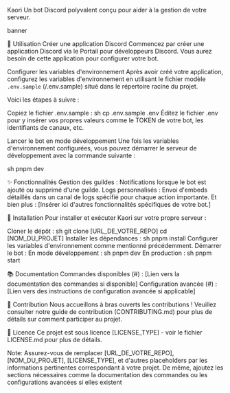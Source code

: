Kaori
Un bot Discord polyvalent conçu pour aider à la gestion de votre serveur.

banner

📑 Utilisation
Créer une application Discord
Commencez par créer une application Discord via le Portail pour développeurs Discord. Vous aurez besoin de cette application pour configurer votre bot.

Configurer les variables d'environnement
Après avoir créé votre application, configurez les variables d'environnement en utilisant le fichier modèle `.env.sample` (/.env.sample) situé dans le répertoire racine du projet. 

Voici les étapes à suivre :

Copiez le fichier .env.sample :
sh
cp .env.sample .env
Éditez le fichier .env pour y insérer vos propres valeurs comme le TOKEN de votre bot, les identifiants de canaux, etc.

Lancer le bot en mode développement
Une fois les variables d'environnement configurées, vous pouvez démarrer le serveur de développement avec la commande suivante :

sh
pnpm dev

✨ Fonctionnalités
Gestion des guildes : Notifications lorsque le bot est ajouté ou supprimé d'une guilde.
Logs personnalisés : Envoi d'embeds détaillés dans un canal de logs spécifié pour chaque action importante.
Et bien plus : [Insérer ici d'autres fonctionnalités spécifiques de votre bot.]

🔧 Installation
Pour installer et exécuter Kaori sur votre propre serveur :

Cloner le dépôt :
sh
git clone [URL_DE_VOTRE_REPO]
cd [NOM_DU_PROJET]
Installer les dépendances :
sh
pnpm install
Configurer les variables d'environnement comme mentionné précédemment.
Démarrer le bot :
En mode développement :
sh
pnpm dev
En production :
sh
pnpm start

📚 Documentation
Commandes disponibles (#) : [Lien vers la documentation des commandes si disponible]
Configuration avancée (#) : [Lien vers des instructions de configuration avancée si applicable]

🤝 Contribution
Nous accueillons à bras ouverts les contributions ! Veuillez consulter notre guide de contribution (CONTRIBUTING.md) pour plus de détails sur comment participer au projet.

📜 Licence
Ce projet est sous licence [LICENSE_TYPE] - voir le fichier LICENSE.md pour plus de détails.

Note: Assurez-vous de remplacer [URL_DE_VOTRE_REPO], [NOM_DU_PROJET], [LICENSE_TYPE], et d'autres placeholders par les informations pertinentes correspondant à votre projet. De même, ajoutez les sections nécessaires comme la documentation des commandes ou les configurations avancées si elles existent